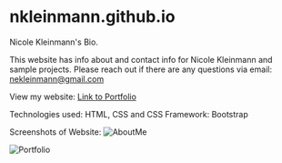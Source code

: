 # nkleinmann.github.io
Nicole Kleinmann's Bio. 

This website has info about and contact info for Nicole Kleinmann and sample projects.  Please reach out if there are any questions via email: nekleinmann@gmail.com

View my website: [Link to Portfolio](https://nkleinmann.github.io/)

Technologies used: HTML, CSS and CSS Framework: Bootstrap

Screenshots of Website:
![AboutMe](https://user-images.githubusercontent.com/65608809/90304508-adbc3c80-de86-11ea-9114-d1cdf569c374.jpg)

![Portfolio](https://user-images.githubusercontent.com/65608809/90304515-bb71c200-de86-11ea-90e2-1e499be3a746.jpg)
